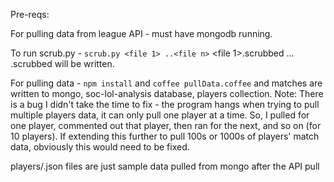 Pre-reqs: 

For pulling data from league API - must have mongodb running.


To run scrub.py - `scrub.py <file 1> ..<file n>`
<file 1>.scrubbed ... <file n>.scrubbed will be written.

For pulling data - `npm install` and `coffee pullData.coffee` and matches are written to mongo,
soc-lol-analysis database, players collection. Note: There is a bug I didn't take the time to fix - 
the program hangs when trying to pull multiple players data, it can only pull one player at a time.  So,
I pulled for one player, commented out that player, then ran for the next, and so on (for 10 players). If
extending this further to pull 100s or 1000s of players' match data, obviously this would need to be fixed.

players/<name>.json files are just sample data pulled from mongo after the API pull
